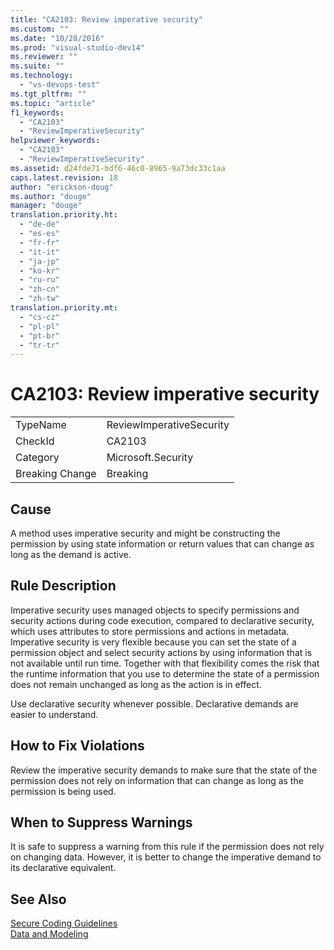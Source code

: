 ```yaml
---
title: "CA2103: Review imperative security"
ms.custom: ""
ms.date: "10/28/2016"
ms.prod: "visual-studio-dev14"
ms.reviewer: ""
ms.suite: ""
ms.technology: 
  - "vs-devops-test"
ms.tgt_pltfrm: ""
ms.topic: "article"
f1_keywords: 
  - "CA2103"
  - "ReviewImperativeSecurity"
helpviewer_keywords: 
  - "CA2103"
  - "ReviewImperativeSecurity"
ms.assetid: d24fde71-bdf6-46c0-8965-9a73dc33c1aa
caps.latest.revision: 18
author: "erickson-doug"
ms.author: "douge"
manager: "douge"
translation.priority.ht: 
  - "de-de"
  - "es-es"
  - "fr-fr"
  - "it-it"
  - "ja-jp"
  - "ko-kr"
  - "ru-ru"
  - "zh-cn"
  - "zh-tw"
translation.priority.mt: 
  - "cs-cz"
  - "pl-pl"
  - "pt-br"
  - "tr-tr"
---
```

# CA2103: Review imperative security
|||  
|-|-|  
|TypeName|ReviewImperativeSecurity|  
|CheckId|CA2103|  
|Category|Microsoft.Security|  
|Breaking Change|Breaking|  
  
## Cause  
 A method uses imperative security and might be constructing the permission by using state information or return values that can change as long as the demand is active.  
  
## Rule Description  
 Imperative security uses managed objects to specify permissions and security actions during code execution, compared to declarative security, which uses attributes to store permissions and actions in metadata. Imperative security is very flexible because you can set the state of a permission object and select security actions by using information that is not available until run time. Together with that flexibility comes the risk that the runtime information that you use to determine the state of a permission does not remain unchanged as long as the action is in effect.  
  
 Use declarative security whenever possible. Declarative demands are easier to understand.  
  
## How to Fix Violations  
 Review the imperative security demands to make sure that the state of the permission does not rely on information that can change as long as the permission is being used.  
  
## When to Suppress Warnings  
 It is safe to suppress a warning from this rule if the permission does not rely on changing data. However, it is better to change the imperative demand to its declarative equivalent.  
  
## See Also  
 [Secure Coding Guidelines](../Topic/Secure%20Coding%20Guidelines.md)   
 [Data and Modeling](../Topic/Data%20and%20Modeling%20in%20the%20.NET%20Framework.md)